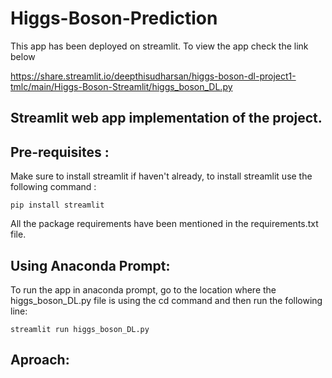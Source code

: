 # Higgs-Boson-Prediction

This app has been deployed on streamlit. To view the app check the link below

https://share.streamlit.io/deepthisudharsan/higgs-boson-dl-project1-tmlc/main/Higgs-Boson-Streamlit/higgs_boson_DL.py

## Streamlit web app implementation of the project. 

## Pre-requisites :

Make sure to install streamlit if haven't already, to install streamlit use the following command :

```
pip install streamlit
```
All the package requirements have been mentioned in the requirements.txt file. 

## Using Anaconda Prompt:

To run the app in anaconda prompt, go to the location where the higgs_boson_DL.py file is using the cd command and then run the following line:

```
streamlit run higgs_boson_DL.py
```
## Aproach:
